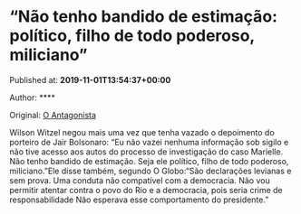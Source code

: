 
# “Não tenho bandido de estimação: político, filho de todo poderoso, miliciano”

Published at: **2019-11-01T13:54:37+00:00**

Author: ****

Original: [O Antagonista](https://www.oantagonista.com/brasil/nao-tenho-bandido-de-estimacao-politico-filho-de-todo-poderoso-miliciano/?utm_content=buffer7aa75&utm_medium=social&utm_source=twitter.com&utm_campaign=buffer)

Wilson Witzel negou mais uma vez que tenha vazado o depoimento do porteiro de Jair Bolsonaro:
“Eu não vazei nenhuma informação sob sigilo e não tive acesso aos autos do processo de investigação do caso Marielle. Não tenho bandido de estimação. Seja ele político, filho de todo poderoso, miliciano.”Ele disse também, segundo O Globo:“São declarações levianas e sem prova. Uma conduta não compatível com a democracia. Não vou permitir atentar contra o povo do Rio e a democracia, pois seria crime de responsabilidade Não esperava esse comportamento do presidente.”
